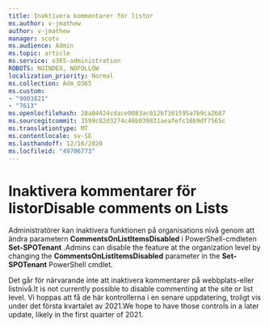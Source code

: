 ```yaml
---
title: Inaktivera kommentarer för listor
ms.author: v-jmathew
author: v-jmathew
manager: scotv
ms.audience: Admin
ms.topic: article
ms.service: o365-administration
ROBOTS: NOINDEX, NOFOLLOW
localization_priority: Normal
ms.collection: Adm_O365
ms.custom:
- "9003821"
- "7613"
ms.openlocfilehash: 28a04424cdace0083ac012b7301595a7b9ca2687
ms.sourcegitcommit: 3599c82d3274c48b039831aeafefc16b9df7565c
ms.translationtype: MT
ms.contentlocale: sv-SE
ms.lasthandoff: 12/16/2020
ms.locfileid: "49706773"
---
```

# <a name="disable-comments-on-lists"></a><span data-ttu-id="2afdc-102">Inaktivera kommentarer för listor</span><span class="sxs-lookup"><span data-stu-id="2afdc-102">Disable comments on Lists</span></span>

<span data-ttu-id="2afdc-103">Administratörer kan inaktivera funktionen på organisations nivå genom att ändra parametern **CommentsOnListItemsDisabled** i PowerShell-cmdleten **Set-SPOTenant** .</span><span class="sxs-lookup"><span data-stu-id="2afdc-103">Admins can disable the feature at the organization level by changing the **CommentsOnListItemsDisabled** parameter in the **Set-SPOTenant** PowerShell cmdlet.</span></span>

<span data-ttu-id="2afdc-104">Det går för närvarande inte att inaktivera kommentarer på webbplats-eller listnivå.</span><span class="sxs-lookup"><span data-stu-id="2afdc-104">It is not currently possible to disable commenting at the site or list level.</span></span> <span data-ttu-id="2afdc-105">Vi hoppas att få de här kontrollerna i en senare uppdatering, troligt vis under det första kvartalet av 2021.</span><span class="sxs-lookup"><span data-stu-id="2afdc-105">We hope to have those controls in a later update, likely in the first quarter of 2021.</span></span>
